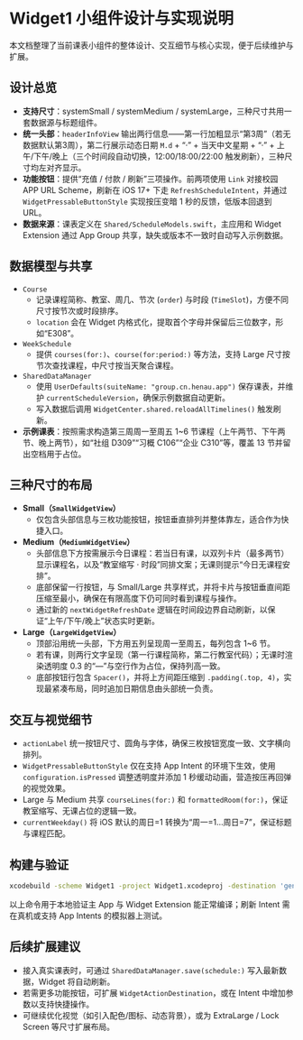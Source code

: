 # Widget1 小组件设计与实现说明

本文档整理了当前课表小组件的整体设计、交互细节与核心实现，便于后续维护与扩展。

## 设计总览

- **支持尺寸**：systemSmall / systemMedium / systemLarge，三种尺寸共用一套数据源与标题组件。
- **统一头部**：`headerInfoView` 输出两行信息——第一行加粗显示“第3周”（若无数据默认第3周），第二行展示动态日期 `M.d` + “·” + 当天中文星期 + “·” + 上午/下午/晚上（三个时间段自动切换，12:00/18:00/22:00 触发刷新），三种尺寸均左对齐显示。
- **功能按钮**：提供“充值 / 付款 / 刷新”三项操作。前两项使用 `Link` 对接校园 APP URL Scheme，刷新在 iOS 17+ 下走 `RefreshScheduleIntent`，并通过 `WidgetPressableButtonStyle` 实现按压变暗 1 秒的反馈，低版本回退到 URL。
- **数据来源**：课表定义在 `Shared/ScheduleModels.swift`，主应用和 Widget Extension 通过 App Group 共享，缺失或版本不一致时自动写入示例数据。

## 数据模型与共享

- `Course`
  - 记录课程简称、教室、周几、节次 (`order`) 与时段 (`TimeSlot`)，方便不同尺寸按节次或时段排序。
  - `location` 会在 Widget 内格式化，提取首个字母并保留后三位数字，形如“E308”。
- `WeekSchedule`
  - 提供 `courses(for:)`、`course(for:period:)` 等方法，支持 Large 尺寸按节次查找课程，中尺寸按当天聚合课程。
- `SharedDataManager`
  - 使用 `UserDefaults(suiteName: "group.cn.henau.app")` 保存课表，并维护 `currentScheduleVersion`，确保示例数据自动更新。
  - 写入数据后调用 `WidgetCenter.shared.reloadAllTimelines()` 触发刷新。
- **示例课表**：按照需求构造第三周周一至周五 1~6 节课程（上午两节、下午两节、晚上两节），如“社组 D309”“习概 C106”“企业 C310”等，覆盖 13 节并留出空档用于占位。

## 三种尺寸的布局

- **Small（`SmallWidgetView`）**
  - 仅包含头部信息与三枚功能按钮，按钮垂直排列并整体靠左，适合作为快捷入口。
- **Medium（`MediumWidgetView`）**
  - 头部信息下方按需展示今日课程：若当日有课，以双列卡片（最多两节）显示课程名，以及“教室缩写 · 时段”同排文案；无课则提示“今日无课程安排”。
  - 底部保留一行按钮，与 Small/Large 共享样式，并将卡片与按钮垂直间距压缩至最小，确保在有限高度下仍可同时看到课程与操作。
  - 通过新的 `nextWidgetRefreshDate` 逻辑在时间段边界自动刷新，以保证“上午/下午/晚上”状态实时更新。
- **Large（`LargeWidgetView`）**
  - 顶部沿用统一头部，下方用五列呈现周一至周五，每列包含 1~6 节。
  - 若有课，则两行文字呈现（第一行课程简称，第二行教室代码）；无课时渲染透明度 0.3 的“—”与空行作为占位，保持列高一致。
  - 底部按钮行包含 `Spacer()`，并将上方间距压缩到 `.padding(.top, 4)`，实现最紧凑布局，同时追加日期信息由头部统一负责。

## 交互与视觉细节

- `actionLabel` 统一按钮尺寸、圆角与字体，确保三枚按钮宽度一致、文字横向排列。
- `WidgetPressableButtonStyle` 仅在支持 App Intent 的环境下生效，使用 `configuration.isPressed` 调整透明度并添加 1 秒缓动动画，营造按压再回弹的视觉效果。
- Large 与 Medium 共享 `courseLines(for:)` 和 `formattedRoom(for:)`，保证教室缩写、无课占位的逻辑一致。
- `currentWeekday()` 将 iOS 默认的周日=1 转换为“周一=1…周日=7”，保证标题与课程匹配。

## 构建与验证

```bash
xcodebuild -scheme Widget1 -project Widget1.xcodeproj -destination 'generic/platform=iOS' build
```

以上命令用于本地验证主 App 与 Widget Extension 能正常编译；刷新 Intent 需在真机或支持 App Intents 的模拟器上测试。

## 后续扩展建议

- 接入真实课表时，可通过 `SharedDataManager.save(schedule:)` 写入最新数据，Widget 将自动刷新。
- 若需更多功能按钮，可扩展 `WidgetActionDestination`，或在 Intent 中增加参数以支持快捷操作。
- 可继续优化视觉（如引入配色/图标、动态背景），或为 ExtraLarge / Lock Screen 等尺寸扩展布局。
